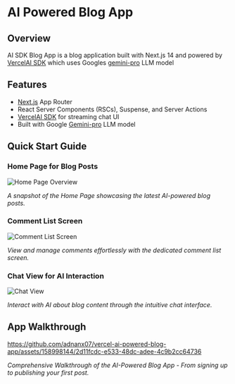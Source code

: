 # AI Powered Blog App

## Overview

AI SDK Blog App is a blog application built with Next.js 14 and powered by [VercelAI SDK](https://sdk.vercel.ai/docs/introduction) which uses Googles [gemini-pro](https://ai.google.dev/) LLM model

## Features

 - [Next.js](https://nextjs.org/) App Router
 - React Server Components (RSCs), Suspense, and Server Actions
 - [VercelAI SDK](https://sdk.vercel.ai/docs/introduction) for streaming chat UI
 - Built with Google [Gemini-pro](https://ai.google.dev/) LLM model

## Quick Start Guide

### Home Page for Blog Posts
![Home Page Overview](https://github.com/adnanx07/vercel-ai-powered-blog-app/assets/158998144/eeeac2f2-b6ed-4e57-839e-cdf70edda4dd)

*A snapshot of the Home Page showcasing the latest AI-powered blog posts.*

### Comment List Screen
![Comment List Screen](https://github.com/adnanx07/vercel-ai-powered-blog-app/assets/158998144/de7dcc1b-dda7-4907-9e03-9e711f88f4dc)

*View and manage comments effortlessly with the dedicated comment list screen.*

### Chat View for AI Interaction
![Chat View](https://github.com/adnanx07/vercel-ai-powered-blog-app/assets/158998144/0d493c0c-b327-4674-9fba-c0b79b4d52f1)

*Interact with AI about blog content through the intuitive chat interface.*

## App Walkthrough

https://github.com/adnanx07/vercel-ai-powered-blog-app/assets/158998144/2d11fcdc-e533-48dc-adee-4c9b2cc64736

*Comprehensive Walkthrough of the AI-Powered Blog App - From signing up to publishing your first post.*


